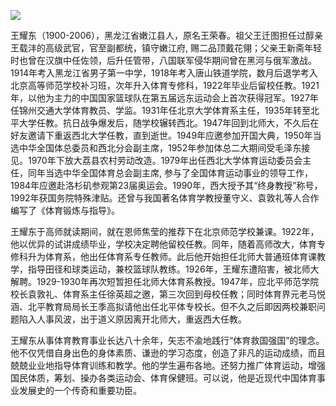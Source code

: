 ![](https://s2.loli.net/2022/08/31/ugkCpO2Sm6LAyWJ.png)

王耀东（1900-2006），黑龙江省嫩江县人，原名王荣春。祖父王迁图担任过醇亲王载沣的高级武官，官至副都统，镇守嫩江府, 赐二品顶戴花翎；父亲王新斋年轻时也曾在汉旗中任佐领，后升任管带，八国联军侵华期间曾在黑河与俄军激战。1914年考入黑龙江省男子第一中学，1918年考入唐山铁道学院，数月后退学考入北京高等师范学校补习班，次年升入体育专修科，1922年毕业后留校任教。1921年，以他为主力的中国国家篮球队在第五届远东运动会上首次获得冠军。1927年任锦州交通大学体育教员、学监。1931年任北京大学体育系主任，1935年转至北平大学任教。抗日战争爆发后，随学校辗转西北。1947年回到北师大，不久后在好友邀请下重返西北大学任教，直到逝世。1949年应邀参加开国大典，1950年当选中华全国体总委员和西北分会副主席，1952年参加体总二大期间受毛泽东接见。1970年下放大荔县农村劳动改造。1979年出任西北大学体育运动委员会主任，同年当选中华全国体育总会副主席, 参与了全国体育运动事业的领导工作，1984年应邀赴洛杉矶参观第23届奥运会。1990年，西大授予其“终身教授”称号，1992年获国务院特殊津贴。还曾与我国著名体育学教授董守义、袁敦礼等人合作编写了《体育锻炼与指导》。

王耀东于高师就读期间，就在恩师焦莹的推荐下在北京师范学校兼课。1922年，他以优异的试讲成绩毕业，学校决定聘他留校任教。同年，随着高师改大，体育专修科升为体育系，他出任体育系专任教师。此后他开始担任北师大普通班体育课教学，指导田径和球类运动，兼校篮球队教练。1926年，王耀东遭陷害，被北师大解聘。1929-1930年再次短暂担任北师大体育系教授。1947年，应北平师范学院校长袁敦礼、体育系主任徐英超之邀，第三次回到母校任教；同时体育界元老马悦涵、北平教育局局长王季高拟请他出任北平体专校长。但不久之后即因两校兼职问题陷入人事风波，出于道义原因离开北师大，重返西大任教。

王耀东从事体育教育事业长达八十余年，矢志不渝地践行“体育救国强国”的理念。他不仅凭借自身出色的身体素质、谦逊的学习态度，创造了非凡的运动成绩，而且兢兢业业地指导体育训练和教学。他的学生遍布各地。还努力推广体育运动，增强国民体质，筹划、操办各类运动会、体育保健班。可以说，他是近现代中国体育事业发展史的一个传奇和重要功臣。